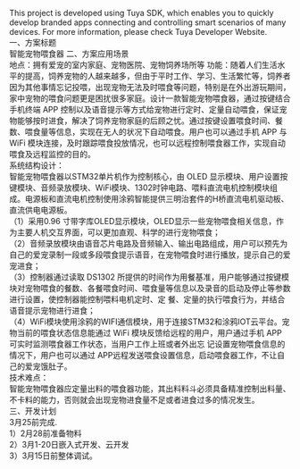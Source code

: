 This project is developed using Tuya SDK, which enables you to quickly develop branded apps connecting and controlling smart scenarios of many devices.
For more information, please check Tuya Developer Website.  
一、方案标题  
    智能宠物喂食器
二、方案应用场景  
    地点：拥有爱宠的室内家庭、宠物医院、宠物饲养场所等 
    功能：随着人们生活水平的提高，饲养宠物的人越来越多，但由于平时工作、学习、生活繁忙等，饲养者因为其他事情忘记投喂，出现宠物无法及时喂食等问题，特别是在外出游玩期间，家中宠物的喂食问题更是困扰很多家庭。设计一款智能宠物喂食器，通过按键结合手机终端 APP 控制以及语音提示等方式给宠物进行定时、定量自动喂食，保证宠物能够按时进食，解决了饲养宠物家庭的后顾之忧。通过按键设置喂食时间、餐数、喂食量等信息，实现在无人的状况下自动喂食。用户也可以通过手机 APP 与 WiFi 模块连接，及时跟踪喂食投放情况，也可以远程控制喂食器工作，实现自动喂食及远程监控的目的。  
    系统结构设计：  
    智能宠物喂食器以STM32单片机作为控制核心，由 OLED 显示模块、用户设置按键模块、音频录放模块、WiFi模块、1302时钟电路、喂料直流电机控制模块组成。电源板和直流电机控制使用涂鸦智能提供三明治套件的H桥直流电机驱动板、直流供电电源板。  
    （1）采用0.96 寸带字库OLED显示模块，OLED显示一些宠物喂食相关信息，作为主要人机交互界面，可以更加直观、科学的进行宠物喂食；  
    （2）音频录放模块由语音芯片电路及音频输入、输出电路组成，用户可以预先为自己的爱宠录制一段或多段喂食提示语音，在宠物喂食时进行播放，提示自己的爱宠进食；   
    （3）控制器通过读取 DS1302 所提供的时间作为用餐基准，用户能够通过按键模块对宠物喂食的餐数、各餐喂食时间、喂食量等信息以及录音的启动及停止等参数进行设置，使控制器能控制喂料电机定时、定
     餐、定量的执行喂食行为，并结合语音提示宠物进行进食；  
    （4）WiFi模块使用涂鸦的WIFI通信模块，用于连接STM32和涂鸦IOT云平台。宠物当前的喂食状态信息能通过 WiFi 模块反馈给远程的用户，用户通过手机 APP 可实时监测喂食器工作状态，当用户工作上班或者外出忘      记设置宠物喂食信息的情况下，用户也可以通过 APP远程发送喂食设置信息，启动喂食器工作，不让自己的爱宠饿肚子。  
    技术难点：  
        智能宠物喂食器应定量出料的喂食器功能，其出料料斗必须具备精准控制出料量、不卡料的能力，否则就会出现宠物进食量不足或者进食过多的情况发生。   
三、开发计划      
    3月25前完成.   
    1）2月28前准备物料  
    2）3月1-20日嵌入式开发、云开发  
    3）3月15日前整体调试。  
     
